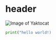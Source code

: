 # header


![Image of Yaktocat](https://octodex.github.com/images/yaktocat.png)


``` python
print("hello world!)
```
